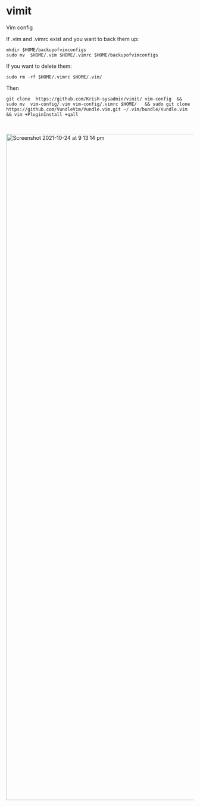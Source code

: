 # vimit
Vim config


If .vim and .vimrc exist and you want to back them up:

```
mkdir $HOME/backupofvimconfigs 
sudo mv  $HOME/.vim $HOME/.vimrc $HOME/backupofvimconfigs 
```

If you want to delete them:

```
sudo rm -rf $HOME/.vimrc $HOME/.vim/
```

Then

```
git clone  https://github.com/Krish-sysadmin/vimit/ vim-config  &&  sudo mv  vim-config/.vim vim-config/.vimrc $HOME/   && sudo git clone https://github.com/VundleVim/Vundle.vim.git ~/.vim/bundle/Vundle.vim   && vim +PluginInstall +qall
```
  


<img width="1792" alt="Screenshot 2021-10-24 at 9 13 14 pm" src="https://user-images.githubusercontent.com/75043245/138609155-0962ddde-5961-40cd-8cda-5f8da4cfd485.png">
